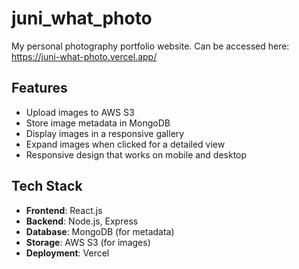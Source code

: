 # juni_what_photo
My personal photography portfolio website. Can be accessed here: https://juni-what-photo.vercel.app/

## Features

- Upload images to AWS S3
- Store image metadata in MongoDB
- Display images in a responsive gallery
- Expand images when clicked for a detailed view
- Responsive design that works on mobile and desktop

## Tech Stack

- **Frontend**: React.js
- **Backend**: Node.js, Express
- **Database**: MongoDB (for metadata)
- **Storage**: AWS S3 (for images)
- **Deployment**: Vercel
